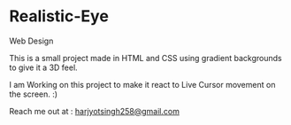 # Realistic-Eye
Web Design

This is a small project made in HTML and CSS using gradient backgrounds to give it a 3D feel.

I am Working on this project to make it react to Live Cursor movement on the screen. :)

Reach me out at : harjyotsingh258@gmail.com
